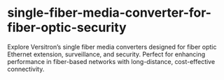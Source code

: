 # single-fiber-media-converter-for-fiber-optic-security
Explore Versitron’s single fiber media converters designed for fiber optic Ethernet extension, surveillance, and security. Perfect for enhancing performance in fiber-based networks with long-distance, cost-effective connectivity.
